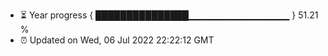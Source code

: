 - ⏳ Year progress { ███████████████▁▁▁▁▁▁▁▁▁▁▁▁▁▁▁ } 51.21 %
- ⏰ Updated on Wed, 06 Jul 2022 22:22:12 GMT

